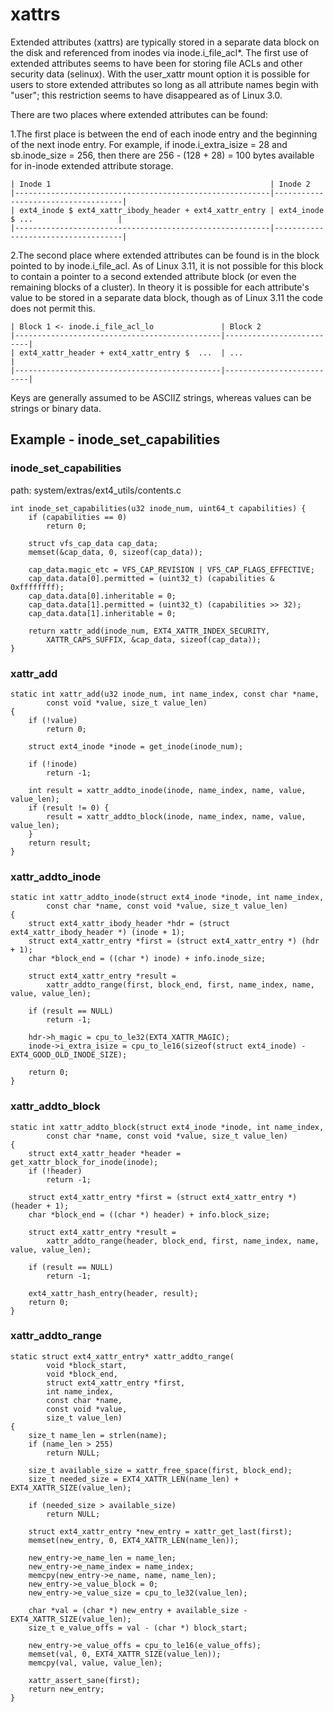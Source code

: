 xattrs
========================================

Extended attributes (xattrs) are typically stored in a separate data block
on the disk and referenced from inodes via inode.i_file_acl*. The first use
of extended attributes seems to have been for storing file ACLs and other
security data (selinux). With the user_xattr mount option it is possible
for users to store extended attributes so long as all attribute names
begin with "user"; this restriction seems to have disappeared as of Linux 3.0.

There are two places where extended attributes can be found:

1.The first place is between the end of each inode entry and the beginning of
the next inode entry. For example, if inode.i_extra_isize = 28 and
sb.inode_size = 256, then there are 256 - (128 + 28) = 100 bytes available
for in-inode extended attribute storage.

```
| Inode 1                                                 | Inode 2
|---------------------------------------------------------|------------------------------------|
| ext4_inode $ ext4_xattr_ibody_header + ext4_xattr_entry | ext4_inode $ ...                   |
|---------------------------------------------------------|------------------------------------|
```

2.The second place where extended attributes can be found is in the block
pointed to by inode.i_file_acl. As of Linux 3.11, it is not possible for
this block to contain a pointer to a second extended attribute block (or
even the remaining blocks of a cluster). In theory it is possible for each
attribute's value to be stored in a separate data block, though as of
Linux 3.11 the code does not permit this.

```
| Block 1 <- inode.i_file_acl_lo               | Block 2
|----------------------------------------------|--------------------------|
| ext4_xattr_header + ext4_xattr_entry $  ...  | ...                      |
|----------------------------------------------|--------------------------|
```

Keys are generally assumed to be ASCIIZ strings, whereas values can be strings or binary data.

Example - inode_set_capabilities
----------------------------------------

### inode_set_capabilities

path: system/extras/ext4_utils/contents.c
```
int inode_set_capabilities(u32 inode_num, uint64_t capabilities) {
	if (capabilities == 0)
		return 0;

	struct vfs_cap_data cap_data;
	memset(&cap_data, 0, sizeof(cap_data));

	cap_data.magic_etc = VFS_CAP_REVISION | VFS_CAP_FLAGS_EFFECTIVE;
	cap_data.data[0].permitted = (uint32_t) (capabilities & 0xffffffff);
	cap_data.data[0].inheritable = 0;
	cap_data.data[1].permitted = (uint32_t) (capabilities >> 32);
	cap_data.data[1].inheritable = 0;

	return xattr_add(inode_num, EXT4_XATTR_INDEX_SECURITY,
		XATTR_CAPS_SUFFIX, &cap_data, sizeof(cap_data));
}
```

### xattr_add

```
static int xattr_add(u32 inode_num, int name_index, const char *name,
		const void *value, size_t value_len)
{
	if (!value)
		return 0;

	struct ext4_inode *inode = get_inode(inode_num);

	if (!inode)
		return -1;

	int result = xattr_addto_inode(inode, name_index, name, value, value_len);
	if (result != 0) {
		result = xattr_addto_block(inode, name_index, name, value, value_len);
	}
	return result;
}
```

### xattr_addto_inode

```
static int xattr_addto_inode(struct ext4_inode *inode, int name_index,
		const char *name, const void *value, size_t value_len)
{
	struct ext4_xattr_ibody_header *hdr = (struct ext4_xattr_ibody_header *) (inode + 1);
	struct ext4_xattr_entry *first = (struct ext4_xattr_entry *) (hdr + 1);
	char *block_end = ((char *) inode) + info.inode_size;

	struct ext4_xattr_entry *result =
		xattr_addto_range(first, block_end, first, name_index, name, value, value_len);

	if (result == NULL)
		return -1;

	hdr->h_magic = cpu_to_le32(EXT4_XATTR_MAGIC);
	inode->i_extra_isize = cpu_to_le16(sizeof(struct ext4_inode) - EXT4_GOOD_OLD_INODE_SIZE);

	return 0;
}
```

### xattr_addto_block

```
static int xattr_addto_block(struct ext4_inode *inode, int name_index,
		const char *name, const void *value, size_t value_len)
{
	struct ext4_xattr_header *header = get_xattr_block_for_inode(inode);
	if (!header)
		return -1;

	struct ext4_xattr_entry *first = (struct ext4_xattr_entry *) (header + 1);
	char *block_end = ((char *) header) + info.block_size;

	struct ext4_xattr_entry *result =
		xattr_addto_range(header, block_end, first, name_index, name, value, value_len);

	if (result == NULL)
		return -1;

	ext4_xattr_hash_entry(header, result);
	return 0;
}
```

### xattr_addto_range

```
static struct ext4_xattr_entry* xattr_addto_range(
		void *block_start,
		void *block_end,
		struct ext4_xattr_entry *first,
		int name_index,
		const char *name,
		const void *value,
		size_t value_len)
{
	size_t name_len = strlen(name);
	if (name_len > 255)
		return NULL;

	size_t available_size = xattr_free_space(first, block_end);
	size_t needed_size = EXT4_XATTR_LEN(name_len) + EXT4_XATTR_SIZE(value_len);

	if (needed_size > available_size)
		return NULL;

	struct ext4_xattr_entry *new_entry = xattr_get_last(first);
	memset(new_entry, 0, EXT4_XATTR_LEN(name_len));

	new_entry->e_name_len = name_len;
	new_entry->e_name_index = name_index;
	memcpy(new_entry->e_name, name, name_len);
	new_entry->e_value_block = 0;
	new_entry->e_value_size = cpu_to_le32(value_len);

	char *val = (char *) new_entry + available_size - EXT4_XATTR_SIZE(value_len);
	size_t e_value_offs = val - (char *) block_start;

	new_entry->e_value_offs = cpu_to_le16(e_value_offs);
	memset(val, 0, EXT4_XATTR_SIZE(value_len));
	memcpy(val, value, value_len);

	xattr_assert_sane(first);
	return new_entry;
}
```